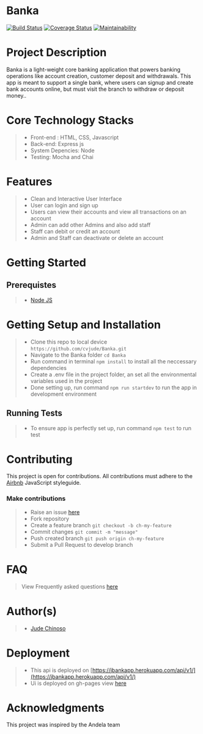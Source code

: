 # Banka

[![Build Status](https://travis-ci.org/cvjude/Banka.svg?branch=develop)](https://travis-ci.org/cvjude/Banka)
[![Coverage Status](https://coveralls.io/repos/github/cvjude/Banka/badge.svg?branch=ch-update-readme-and-add-badges-164893909)](https://coveralls.io/github/cvjude/Banka?branch=ch-update-readme-and-add-badges-164893909)
[![Maintainability](https://api.codeclimate.com/v1/badges/8a9845ae1ad1fd4d7906/maintainability)](https://codeclimate.com/github/cvjude/Banka/maintainability)

# Project Description
Banka is a light-weight core banking application that powers banking operations like account
creation, customer deposit and withdrawals. This app is meant to support a single bank, where
users can signup and create bank accounts online, but must visit the branch to withdraw or
deposit money..

# Core Technology Stacks
>- Front-end : HTML, CSS, Javascript
>- Back-end:  Express js
>- System Depencies:  Node
>- Testing: Mocha and Chai

# Features
>- Clean and Interactive User Interface
>- User can login and sign up
>- Users can view their accounts and view all transactions on an account
>- Admin can add other Admins and also add staff
>- Staff can debit or credit an account
>- Admin and Staff can deactivate or delete an account

# Getting Started

## Prerequistes
>- [Node JS](https://nodejs.org/en/)

# Getting Setup and Installation
>- Clone this repo to local device `https://github.com/cvjude/Banka.git`
>- Navigate to the Banka folder `cd Banka`
>- Run command in terminal `npm install` to install all the neccessary dependencies
>- Create a .env file in the project folder, an set all the environmental variables used in the project
>- Done setting up, run command `npm run startdev` to run the app in development environment 

## Running Tests
>- To ensure app is perfectly set up, run command `npm test` to run test

# Contributing
This project is open for contributions. All contributions must adhere to the [Airbnb](https://github.com/airbnb/javascript) JavaScript styleguide.

### Make contributions 
>- Raise an issue [here](https://github.com/cvjude/Banka/issues)
>- Fork repository
>- Create a feature branch `git checkout -b ch-my-feature`
>- Commit changes `git commit -m "message"`
>- Push created branch `git push origin ch-my-feature`
>- Submit a Pull Request to develop branch

# FAQ
> View Frequently asked questions [here](https://github.com/cvjude/Banka/wiki)

# Author(s)
>- [Jude Chinoso](https://github.com/cvjude)

# Deployment
>- This api is deployed on [https://jbankapp.herokuapp.com/api/v1/](https://jbankapp.herokuapp.com/api/v1/)
>- Ui is deployed on gh-pages view [here](http://cvjude.github.io/Banka/UI/index.html)

# Acknowledgments
This project was inspired by the Andela team
